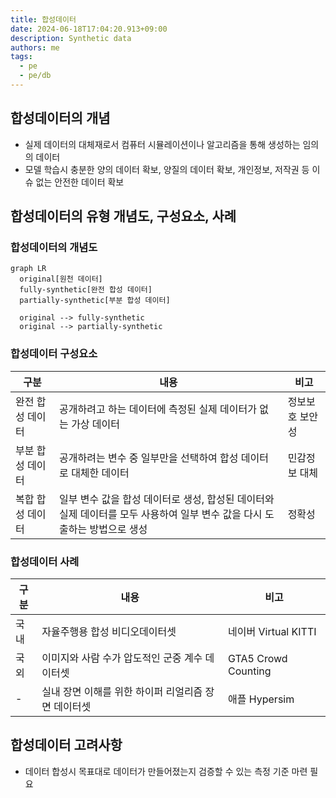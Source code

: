 ```yaml
---
title: 합성데이터
date: 2024-06-18T17:04:20.913+09:00
description: Synthetic data
authors: me
tags:
  - pe
  - pe/db
---
```


## 합성데이터의 개념

- 실제 데이터의 대체재로서 컴퓨터 시뮬레이션이나 알고리즘을 통해 생성하는 임의의 데이터
- 모델 학습시 충분한 양의 데이터 확보, 양질의 데이터 확보, 개인정보, 저작권 등 이슈 없는 안전한 데이터 확보

## 합성데이터의 유형 개념도, 구성요소, 사례

### 합성데이터의 개념도

```mermaid
graph LR
  original[원천 데이터]
  fully-synthetic[완전 합성 데이터]
  partially-synthetic[부분 합성 데이터]

  original --> fully-synthetic
  original --> partially-synthetic
```

### 합성데이터 구성요소

| 구분             | 내용                                                                                                                      | 비고            |
| ---------------- | ------------------------------------------------------------------------------------------------------------------------- | --------------- |
| 완전 합성 데이터 | 공개하려고 하는 데이터에 측정된 실제 데이터가 없는 가상 데이터                                                            | 정보보호 보안성 |
| 부분 합성 데이터 | 공개하려는 변수 중 일부만을 선택하여 합성 데이터로 대체한 데이터                                                          | 민감정보 대체   |
| 복합 합성 데이터 | 일부 변수 값을 합성 데이터로 생성, 합성된 데이터와 실제 데이터를 모두 사용하여 일부 변수 값을 다시 도출하는 방법으로 생성 | 정확성          |

### 합성데이터 사례

| 구분 | 내용                                                | 비고                 |
| ---- | --------------------------------------------------- | -------------------- |
| 국내 | 자율주행용 합성 비디오데이터셋                      | 네이버 Virtual KITTI |
| 국외 | 이미지와 사람 수가 압도적인 군중 계수 데이터셋      | GTA5 Crowd Counting  |
| -    | 실내 장면 이해를 위한 하이퍼 리얼리즘 장면 데이터셋 | 애플 Hypersim        |

## 합성데이터 고려사항

- 데이터 합성시 목표대로 데이터가 만들어졌는지 검증할 수 있는 측정 기준 마련 필요
